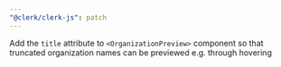 ```yaml
---
"@clerk/clerk-js": patch
---
```


Add the `title` attribute to `<OrganizationPreview>` component so that truncated organization names can be previewed e.g. through hovering
